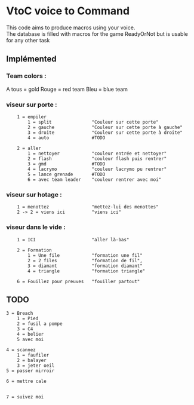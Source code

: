 # VtoC voice to Command  

This code aims to produce macros using your voice.  
The database is filled with macros for the game ReadyOrNot but is usable for any other task

## Implémented

### Team colors : 

A tous = gold
Rouge = red team
Bleu = blue team

### viseur sur porte :

```
	1 = empiler
		1 = split               "Couleur sur cette porte"
		2 = gauche              "Couleur sur cette porte à gauche"
		3 = droite              "Couleur sur cette porte à droite"
		4 = auto                #TODO
```

```
	2 = aller
		1 = nettoyer            "couleur entrée et nettoyer"
		2 = flash               "couleur flash puis rentrer"
		3 = gmd 		        #TODO
		4 = lacrymo             "couleur lacrymo pu rentrer"
		5 = lance grenade	    #TODO
		6 = avec team leader    "couleur rentrer avec moi"
```

### viseur sur hotage :  

```
	1 = menottez                "mettez-lui des menottes"
	2 -> 2 = viens ici          "viens ici"
```

### viseur dans le vide : 

```
	1 = ICI                     "aller là-bas"

	2 = Formation   
		1 = Une file            "formation une fil"
		2 = 2 files             "formation de fil",
		3 = diamant             "formation diamant"
		4 = triangle            "formation triangle"

	6 = Fouillez pour preuves   "fouiller partout"
```

## TODO

```
3 = Breach
	1 = Pied
	2 = fusil a pompe
	3 = C4
	4 = belier
	5 avec moi	

4 = scannez
	1 = faufiler
	2 = balayer
	3 = jeter oeil
5 = passer mirroir

6 = mettre cale


7 = suivez moi
```